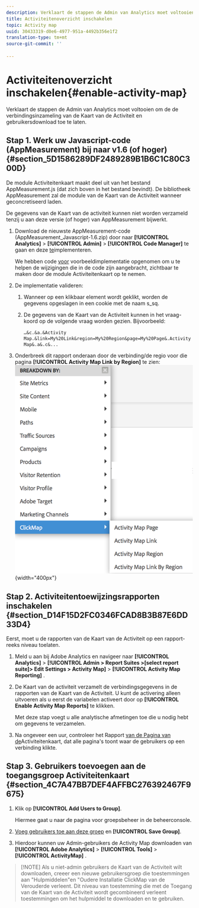 ```yaml
---
description: Verklaart de stappen de Admin van Analytics moet voltooien om de de verbindingsinzameling van de Kaart van de Activiteit en gebruikersdownload toe te laten.
title: Activiteitenoverzicht inschakelen
topic: Activity map
uuid: 30433319-d0e6-4977-951a-4492b356e1f2
translation-type: tm+mt
source-git-commit: ''

---
```



# Activiteitenoverzicht inschakelen{#enable-activity-map}

Verklaart de stappen de Admin van Analytics moet voltooien om de de verbindingsinzameling van de Kaart van de Activiteit en gebruikersdownload toe te laten.

## Stap 1. Werk uw Javascript-code (AppMeasurement) bij naar v1.6 (of hoger) {#section_5D1586289DF2489289B1B6C1C80C300D}

De module Activiteitenkaart maakt deel uit van het bestand AppMeasurement.js (dat zich boven in het bestand bevindt). De bibliotheek AppMeasurement zal de module van de Kaart van de Activiteit wanneer geconcretiseerd laden.

De gegevens van de Kaart van de activiteit kunnen niet worden verzameld tenzij u aan deze versie (of hoger) van AppMeasurement bijwerkt.

1. Download de nieuwste AppMeasurement-code (AppMeasurement_Javascript-1.6.zip) door naar **[!UICONTROL Analytics]** > **[!UICONTROL Admin]** > **[!UICONTROL Code Manager]** te gaan en deze [te](https://marketing.adobe.com/resources/help/en_US/sc/implement/js_implementation.html)implementeren.

   We hebben code [voor](/help/analyze/activity-map/activitymap-getting-started/activitymap-getting-started-admins/activitymap-sample-implementation-code.md) voorbeeldimplementatie opgenomen om u te helpen de wijzigingen die in de code zijn aangebracht, zichtbaar te maken door de module Activiteitenkaart op te nemen.

1. De implementatie valideren:

   1. Wanneer op een klikbaar element wordt geklikt, worden de gegevens opgeslagen in een cookie met de naam s_sq.
   1. De gegevens van de Kaart van de Activiteit kunnen in het vraag-koord op de volgende vraag worden gezien. Bijvoorbeeld:

      ```
      …&c.&a.&Activity Map.&link=My%20Link&region=My%20Region&page=My%20Page&.Activity Map&.a&.c&...
      ```

1. Onderbreek dit rapport onderaan door de verbinding/de regio voor die pagina **[!UICONTROL Activity Map Link by Region]** te zien:  ![](assets/am_breakdown.png){width=&quot;400px&quot;}

## Stap 2. Activiteitentoewijzingsrapporten inschakelen {#section_D14F15D2FC0346FCAD8B3B87E6DD33D4}

Eerst, moet u de rapporten van de Kaart van de Activiteit op een rapport-reeks niveau toelaten.

1. Meld u aan bij Adobe Analytics en navigeer naar **[!UICONTROL Analytics]** > **[!UICONTROL Admin > Report Suites >[select report suite]> Edit Settings > Activity Map]** > **[!UICONTROL Activity Map Reporting]** .
1. De Kaart van de activiteit verzamelt de verbindingsgegevens in de rapporten van de Kaart van de Activiteit. U kunt de activering alleen uitvoeren als u eerst de variabelen activeert door op **[!UICONTROL Enable Activity Map Reports]** te klikken.

   Met deze stap voegt u alle analytische afmetingen toe die u nodig hebt om gegevens te verzamelen.

1. Na ongeveer een uur, controleer het Rapport [van de Pagina van de](/help/analyze/activity-map/activitymap-reporting-analytics.md)Activiteitenkaart, dat alle pagina&#39;s toont waar de gebruikers op een verbinding klikte.

## Stap 3. Gebruikers toevoegen aan de toegangsgroep Activiteitenkaart {#section_4C7A47BB7DEF4AFFBC276392467F9675}

1. Klik op **[!UICONTROL Add Users to Group]**.

   Hiermee gaat u naar de pagina voor groepsbeheer in de beheerconsole.

1. [Voeg gebruikers toe aan deze groep](https://marketing.adobe.com/resources/help/en_US/reference/groups.html) en **[!UICONTROL Save Group]**.

1. Hierdoor kunnen uw Admin-gebruikers de Activity Map downloaden van **[!UICONTROL Adobe Analytics]** > **[!UICONTROL Tools]** > **[!UICONTROL ActivityMap]** .

> [!NOTE] Als u niet-admin gebruikers de Kaart van de Activiteit wilt downloaden, creeer een nieuwe gebruikersgroep die toestemmingen aan &quot;Hulpmiddelen&quot;en &quot;Oudere Installatie ClickMap van de Verouderde verleent. Dit niveau van toestemming die met de Toegang van de Kaart van de Activiteit wordt gecombineerd verleent toestemmingen om het hulpmiddel te downloaden en te gebruiken.
